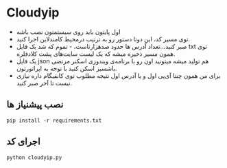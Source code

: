 # Cloudyip
- اول پایتون باید روی سیستمتون نصب باشه
- توی مسیر کد، این دوتا دستور رو به ترتیب درمحیط کامندلاین اجرا کنید.
- صبر کنید...تعداد آدرس ها حدود صدهزارتاست، - تموم که شد یک فایل txt توی همون مسیر ذخیره میشه که یک لیست سایت‌های پشت کلادفلره. 
- یک فایل json هم تولید میشه میتونید اون رو با برنامه‌ی ویندوزی اسکنر مرتضی باشسیز اسکن کنید با توجه به اپراتورتون.
- برای من همون چنتا آی‌پی اول و یا آدرس اول نتیجه‌ مطلوب توی کانفیگام داره نیازی نیست تا آخر صبر کنید. 

نصب پیشنیاز ها
--------
```
pip install -r requirements.txt
```
اجرای کد
-------
```
python cloudyip.py
```
